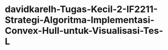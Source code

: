 # davidkarelh-Tugas-Kecil-2-IF2211-Strategi-Algoritma-Implementasi-Convex-Hull-untuk-Visualisasi-Tes-L